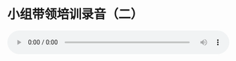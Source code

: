 # 小组带领培训录音（二）

<audio style="width: 100%;" preload="false" controls controlslist="nodownload"><source src="//file.simai.life/audio/mp3/old/12331.mp3" type="audio/mpeg">Your browser does not support the audio element.</audio>


